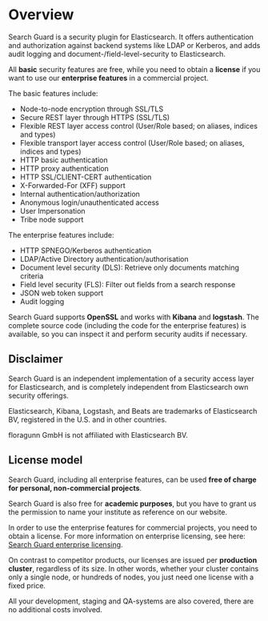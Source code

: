 <!---
Copryight 2016 floragunn GmbH
-->

# Overview

Search Guard is a security plugin for Elasticsearch. It offers authentication and authorization against backend systems like LDAP or Kerberos, and adds audit logging and document-/field-level-security to Elasticsearch.

All **basic** security features are free, while you need to obtain a **license** if you want to use our **enterprise features** in a commercial project.

The basic features include:

* Node-to-node encryption through SSL/TLS
* Secure REST layer through HTTPS (SSL/TLS)
* Flexible REST layer access control (User/Role based; on aliases, indices and types)		
* Flexible transport layer access control (User/Role based; on aliases, indices and types)		
* HTTP basic authentication		
* HTTP proxy authentication		
* HTTP SSL/CLIENT-CERT authentication	
* X-Forwarded-For (XFF) support		
* Internal authentication/authorization	
* Anonymous login/unauthenticated access
* User Impersonation
* Tribe node support		

The enterprise features include:

* HTTP SPNEGO/Kerberos authentication	
* LDAP/Active Directory authentication/authorisation
* Document level security (DLS): Retrieve only documents matching criteria
* Field level security (FLS): Filter out fields from a search response
* JSON web token support
* Audit logging		

Search Guard supports **OpenSSL** and works with **Kibana** and **logstash**. The complete source code (including the code for the enterprise features) is available, so you can inspect it and perform security audits if necessary.

## Disclaimer

Search Guard is an independent implementation of a security access layer for Elasticsearch, and is completely independent from Elasticsearch own security offerings.

Elasticsearch, Kibana, Logstash, and Beats are trademarks of Elasticsearch BV, registered in the U.S. and in other countries.

floragunn GmbH is not affiliated with Elasticsearch BV.

## License model

Search Guard, including all enterprise features, can be used **free of charge for personal, non-commercial projects**.

Search Guard is also free for **academic purposes**, but you have to grant us the permission to name your institute as reference on our website.

In order to use the enterprise features for commercial projects, you need to obtain a license. For more information on enterprise licensing, see here: [Search Guard enterprise licensing](https://floragunn.com/searchguard/searchguard-license-support/).

On contrast to competitor products, our licenses are issued per **production cluster**, regardless of its size. In other words, whether your cluster contains only a single node, or hundreds of nodes, you just need one license with a fixed price.

All your development, staging and QA-systems are also covered, there are no additional costs involved.